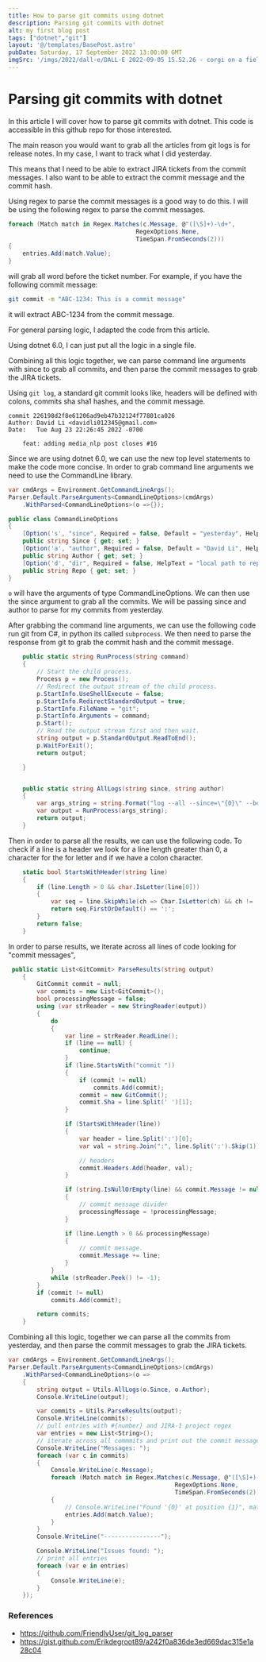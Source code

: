 ```yaml
---
title: How to parse git commits using dotnet
description: Parsing git commits with dotnet
alt: my first blog post
tags: ["dotnet","git"]
layout: '@/templates/BasePost.astro'
pubDate: Saturday, 17 September 2022 13:00:00 GMT
imgSrc: '/imgs/2022/dall-e/DALL·E 2022-09-05 15.52.26 - corgi on a field staring up into a building falling from the sky, high quality photo.png'
---
```


# Parsing git commits with dotnet

In this article I will cover how to parse git commits with dotnet. This code is accessible in this github repo for those interested.

The main reason you would want to grab all the articles from git logs is for release notes. In my case, I want to track what I did yesterday.

This means that I need to be able to extract JIRA tickets from the commit messages. I also want to be able to extract the commit message and the commit hash.

Using regex to parse the commit messages is a good way to do this. I will be using the following regex to parse the commit messages.

```csharp
foreach (Match match in Regex.Matches(c.Message, @"([\S]+)-\d+",
                                    RegexOptions.None,
                                    TimeSpan.FromSeconds(2)))
{
    entries.Add(match.Value);
}
```

will grab all word before the ticket number. For example, if you have the following commit message:

```bash
git commit -m "ABC-1234: This is a commit message"
```

it will extract ABC-1234 from the commit message.

For general parsing logic, I adapted the code from this article.


Using dotnet 6.0, I can just put all the logic in a single file. 


Combining all this logic together, we can parse command line arguments with since to grab all commits, and then parse the commit messages to grab the JIRA tickets.

Using `git log`, a standard git commit looks like, headers will be defined with colons, commits sha sha1 hashes, and the commit message.

```
commit 226198d2f8e61206ad9eb47b32124f77801ca026
Author: David Li <davidli012345@gmail.com>
Date:   Tue Aug 23 22:26:45 2022 -0700

    feat: adding media_nlp post closes #16
```


Since we are using dotnet 6.0, we can use the new top level statements to make the code more concise. In order to grab command line arguments we need to use the CommandLine library.

```csharp
var cmdArgs = Environment.GetCommandLineArgs();
Parser.Default.ParseArguments<CommandLineOptions>(cmdArgs)
    .WithParsed<CommandLineOptions>(o =>{});

public class CommandLineOptions
{
    [Option('s', "since", Required = false, Default = "yesterday", HelpText = "Since Time")]
    public string Since { get; set; }
    [Option('a', "author", Required = false, Default = "David Li", HelpText = "Author to search git logs for")]
    public string Author { get; set; }
    [Option('d', "dir", Required = false, HelpText = "local path to repository to parse")]
    public string Repo { get; set; }
}
```

`o` will have the arguments of type CommandLineOptions. We can then use the since argument to grab all the commits. We will be passing since and author to parse for my commits from yesterday.

After grabbing the command line arguments, we can use the following code run git from C#, in python its called `subprocess`. We then need to parse the response from git to grab the commit hash and the commit message.

```csharp
    public static string RunProcess(string command)
    {
        // Start the child process.
        Process p = new Process();
        // Redirect the output stream of the child process.
        p.StartInfo.UseShellExecute = false;
        p.StartInfo.RedirectStandardOutput = true;
        p.StartInfo.FileName = "git";
        p.StartInfo.Arguments = command;
        p.Start();
        // Read the output stream first and then wait.
        string output = p.StandardOutput.ReadToEnd();
        p.WaitForExit();
        return output;

    }


    public static string AllLogs(string since, string author)
    {
        var args_string = string.Format("log --all --since=\"{0}\" --before=0am --author=\"{1}\"", since, author);
        var output = RunProcess(args_string);
        return output;
    }
```

Then in order to parse all the results, we can use the following code. To check if a line is a header we look for a line length greater than 0, a character for the for letter and if we have a colon character.

```csharp
    static bool StartsWithHeader(string line)
    {
        if (line.Length > 0 && char.IsLetter(line[0]))
        {
            var seq = line.SkipWhile(ch => Char.IsLetter(ch) && ch != ':');
            return seq.FirstOrDefault() == ':';
        }
        return false;
    }
```

In order to parse results, we iterate across all lines of code looking for "commit messages",


```csharp
 public static List<GitCommit> ParseResults(string output)
    {
        GitCommit commit = null;
        var commits = new List<GitCommit>();
        bool processingMessage = false;
        using (var strReader = new StringReader(output))
        {
            do
            {
                var line = strReader.ReadLine();
                if (line == null) {
                    continue;
                } 
                if (line.StartsWith("commit "))
                {
                    if (commit != null)
                        commits.Add(commit);
                    commit = new GitCommit();
                    commit.Sha = line.Split(' ')[1];
                }

                if (StartsWithHeader(line))
                {
                    var header = line.Split(':')[0];
                    var val = string.Join(":", line.Split(':').Skip(1)).Trim();

                    // headers
                    commit.Headers.Add(header, val);
                }

                if (string.IsNullOrEmpty(line) && commit.Message != null)
                {
                    // commit message divider
                    processingMessage = !processingMessage;
                }

                if (line.Length > 0 && processingMessage)
                {
                    // commit message.
                    commit.Message += line;
                }
            }
            while (strReader.Peek() != -1);
        }
        if (commit != null)
            commits.Add(commit);

        return commits;
    }
```

Combining all this logic, together we can parse all the commits from yesterday, and then parse the commit messages to grab the JIRA tickets.

```csharp
var cmdArgs = Environment.GetCommandLineArgs();
Parser.Default.ParseArguments<CommandLineOptions>(cmdArgs)
    .WithParsed<CommandLineOptions>(o =>
    {
        string output = Utils.AllLogs(o.Since, o.Author);
        Console.WriteLine(output);

        var commits = Utils.ParseResults(output);
        Console.WriteLine(commits);
        // pull entries with #{number} and JIRA-1 project regex
        var entries = new List<String>();
        // iterate across all commmits and print out the commit message
        Console.WriteLine("Messages: ");
        foreach (var c in commits)
        {
            Console.WriteLine(c.Message);
            foreach (Match match in Regex.Matches(c.Message, @"([\S]+)-\d+",
                                               RegexOptions.None,
                                               TimeSpan.FromSeconds(2)))
            {
                // Console.WriteLine("Found '{0}' at position {1}", match.Value, match.Index);
                entries.Add(match.Value);
            }
        }
        Console.WriteLine("----------------");

        Console.WriteLine("Issues found: ");
        // print all entries
        foreach (var e in entries)
        {
            Console.WriteLine(e);
        }
    });
```

### References

* https://github.com/FriendlyUser/git_log_parser
* https://gist.github.com/Erikdegroot89/a242f0a836de3ed669dac315e1a28c04